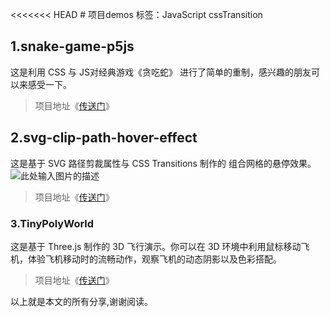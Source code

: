 <<<<<<< HEAD
﻿# 项目demos
标签：JavaScript cssTransition

## 1.snake-game-p5js

这是利用 CSS 与 JS对经典游戏《贪吃蛇》 进行了简单的重制，感兴趣的朋友可以来感受一下。

> 项目地址《[传送门][1]》

## 2.svg-clip-path-hover-effect

这是基于 SVG 路径剪裁属性与 CSS Transitions 制作的 组合网格的悬停效果。
![此处输入图片的描述][2]

> 项目地址《[传送门][3]》

### 3.TinyPolyWorld

这是基于 Three.js 制作的 3D 飞行演示。你可以在 3D 环境中利用鼠标移动飞机，体验飞机移动时的流畅动作，观察飞机的动态阴影以及色彩搭配。

> 项目地址《[传送门][4]》

以上就是本文的所有分享,谢谢阅读。


  [1]: https://liva92.github.io/Demos/snake-game-p5js/index.html
  [2]: https://github.com/liva92/Demos/blob/master/svg-clip-path-hover-effect/images/image.png
  [3]: https://liva92.github.io/Demos/svg-clip-path-hover-effect/index.html
  [4]: https://liva92.github.io/Demos/tinypolyworld-threejs-experiements/index.html
